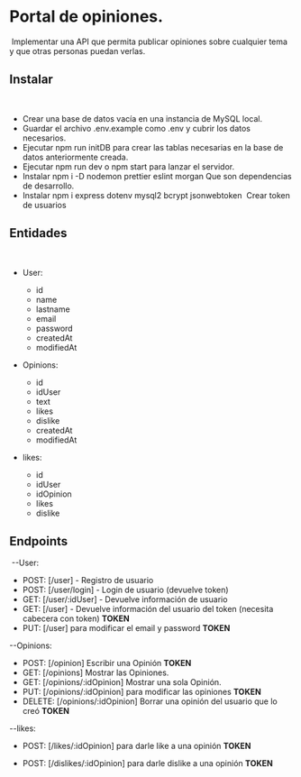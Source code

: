 # Portal de opiniones.

​
Implementar una API que permita publicar opiniones sobre cualquier tema y que otras
personas puedan verlas.
​

## Instalar

​

-   Crear una base de datos vacía en una instancia de MySQL local.
    ​
-   Guardar el archivo .env.example como .env y cubrir los datos necesarios.
    ​
-   Ejecutar npm run initDB para crear las tablas necesarias en la base de datos anteriormente creada.
    ​
-   Ejecutar npm run dev o npm start para lanzar el servidor.
    ​
-   Instalar npm i -D nodemon prettier eslint morgan Que son dependencias de desarrollo.
    ​
-   Instalar npm i express dotenv mysql2 bcrypt jsonwebtoken
    ​
    Crear token de usuarios
    ​

## Entidades

​

-   User:

    -   id
    -   name
    -   lastname
    -   email
    -   password
    -   createdAt
    -   modifiedAt
        ​

-   Opinions:

    -   id
    -   idUser
    -   text
    -   likes
    -   dislike
    -   createdAt
    -   modifiedAt

-   likes:

    -   id
    -   idUser
    -   idOpinion
    -   likes
    -   dislike

## Endpoints

​
--User:​

-   POST: [/user] - Registro de usuario
    ​
-   POST: [/user/login] - Login de usuario (devuelve token)
    ​
-   GET: [/user/:idUser] - Devuelve información de usuario
    ​
-   GET: [/user] - Devuelve información del usuario del token (necesita cabecera con token) **TOKEN**
    ​
-   PUT: [/user] para modificar el email y password **TOKEN**
    ​

--Opinions:

-   POST: [/opinion] Escribir una Opinión **TOKEN**
    ​
-   GET: [/opinions] Mostrar las Opiniones.
    ​
-   GET: [/opinions/:idOpinion] Mostrar una sola Opinión.
    ​
-   PUT: [/opinions/:idOpinion] para modificar las opiniones **TOKEN**
    ​
-   DELETE: [/opinions/:idOpinion] Borrar una opinión del usuario que lo creó **TOKEN**

--likes:

-   POST: [/likes/:idOpinion] para darle like a una opinión **TOKEN**

-   POST: [/dislikes/:idOpinion] para darle dislike a una opinión **TOKEN**
